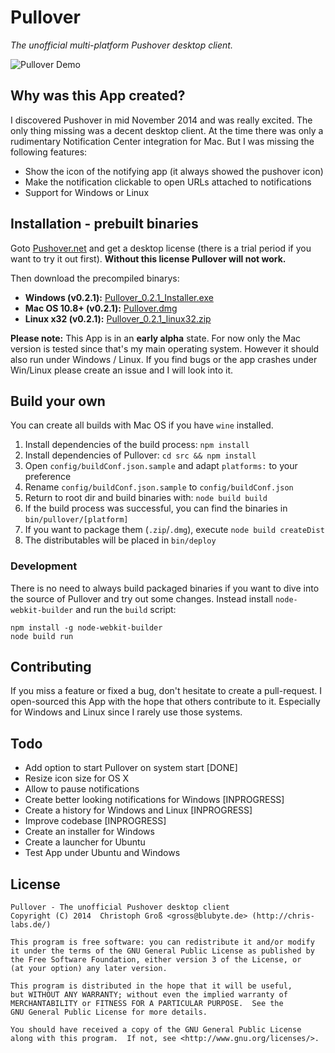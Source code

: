 # Pullover
*The unofficial multi-platform Pushover desktop client.*

![Pullover Demo](https://raw.githubusercontent.com/cgrossde/Pullover/master/res/Demo.gif)

## Why was this App created?

I discovered Pushover in mid November 2014 and was really excited. The only thing missing was a decent desktop client. At the time there was only a rudimentary Notification Center integration for Mac. But I was missing the following features:

* Show the icon of the notifying app (it always showed the pushover icon)
* Make the notification clickable to open URLs attached to notifications
* Support for Windows or Linux

## Installation - prebuilt binaries

Goto [Pushover.net](https://pushover.net/licensing) and get a desktop license (there is a trial period if you want to try it out first). **Without this license Pullover will not work.**

Then download the precompiled binarys:

* **Windows (v0.2.1):** [Pullover_0.2.1_Installer.exe](https://sourceforge.net/projects/pullover/files/0.2.1/Pullover_0.2.1_Installer.exe/download)
* **Mac OS 10.8+ (v0.2.1):** [Pullover.dmg](https://sourceforge.net/projects/pullover/files/0.2.1/Pullover.dmg/download)
* **Linux x32 (v0.2.1):** [Pullover_0.2.1_linux32.zip](https://sourceforge.net/projects/pullover/files/0.2.1/Pullover_0.2.1_linux32.zip/download)

**Please note:** This App is in an **early alpha** state. For now only the Mac version is tested since that's my main operating system. However it should also run under Windows / Linux. If you find bugs or the app crashes under Win/Linux please create an issue and I will look into it.

## Build your own
You can create all builds with Mac OS if you have `wine` installed.

1. Install dependencies of the build process: `npm install`
2. Install dependencies of Pullover: `cd src && npm install`
3. Open `config/buildConf.json.sample` and adapt `platforms:` to your preference
4. Rename `config/buildConf.json.sample` to `config/buildConf.json`
5. Return to root dir and build binaries with: `node build build`
6. If the build process was successful, you can find the binaries in `bin/pullover/[platform]`
7. If you want to package them (`.zip`/`.dmg`), execute `node build createDist`
8. The distributables will be placed in `bin/deploy`

### Development

There is no need to always build packaged binaries if you want to dive into the source of Pullover and try out some changes. Instead install `node-webkit-builder` and run the `build` script:

    npm install -g node-webkit-builder
    node build run

## Contributing

If you miss a feature or fixed a bug, don't hesitate to create a pull-request. I open-sourced this App with the hope that others contribute to it. Especially for Windows and Linux since I rarely use those systems.

## Todo

* Add option to start Pullover on system start [DONE]
* Resize icon size for OS X
* Allow to pause notifications
* Create better looking notifications for Windows [INPROGRESS]
* Create a history for Windows and Linux [INPROGRESS]
* Improve codebase [INPROGRESS]
* Create an installer for Windows
* Create a launcher for Ubuntu
* Test App under Ubuntu and Windows

## License

    Pullover - The unofficial Pushover desktop client
    Copyright (C) 2014  Christoph Groß <gross@blubyte.de> (http://chris-labs.de/)
    
    This program is free software: you can redistribute it and/or modify
    it under the terms of the GNU General Public License as published by
    the Free Software Foundation, either version 3 of the License, or
    (at your option) any later version.
    
    This program is distributed in the hope that it will be useful,
    but WITHOUT ANY WARRANTY; without even the implied warranty of
    MERCHANTABILITY or FITNESS FOR A PARTICULAR PURPOSE.  See the
    GNU General Public License for more details.
    
    You should have received a copy of the GNU General Public License
    along with this program.  If not, see <http://www.gnu.org/licenses/>.